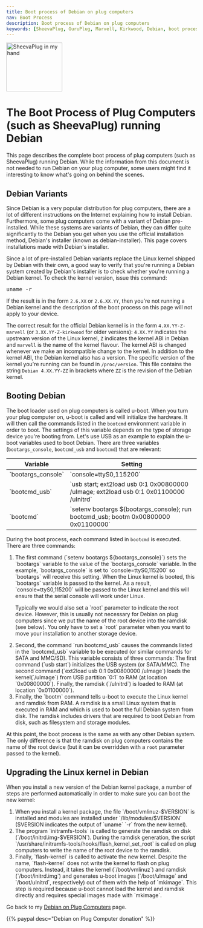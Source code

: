 ```yaml
---
title: Boot process of Debian on plug computers
nav: Boot Process
description: Boot process of Debian on plug computers
keywords: [SheevaPlug, GuruPlug, Marvell, Kirkwood, Debian, boot process, boot]
---
```


<div class="right">
<img src = "../images/r_sheevaplug_hand.jpg" class="border" alt="SheevaPlug in my hand" width="148" height="129" />
</div>

<h1>The Boot Process of Plug Computers (such as SheevaPlug) running Debian</h1>

This page describes the complete boot process of plug computers (such as
SheevaPlug) running Debian.  While the information from this document is
not needed to run Debian on your plug computer, some users might find it
interesting to know what's going on behind the scenes.

<h2>Debian Variants</h2>

Since Debian is a very popular distribution for plug computers, there are a
lot of different instructions on the Internet explaining how to install
Debian.  Furthermore, some plug computers come with a variant of Debian
pre-installed.  While these systems are variants of Debian, they can differ
quite significantly to the Debian you get when you use the official
installation method, Debian's installer (known as debian-installer).  This
page covers installations made with Debian's installer.

Since a lot of pre-installed Debian variants replace the Linux kernel
shipped by Debian with their own, a good way to verify that you're running
a Debian system created by Debian's installer is to check whether you're
running a Debian kernel.  To check the kernel version, issue this command:

<pre>
uname -r
</pre>

If the result is in the form `2.6.XX` or `2.6.XX.YY`, then you're not
running a Debian kernel and the description of the boot process on this
page will not apply to your device.

The correct result for the official Debian kernel is in the form
`4.XX.YY-Z-marvell` (or `3.XX.YY-Z-kirkwood` for older versions): `4.XX.YY`
indicates the upstream version of the Linux kernel, `Z` indicates the
kernel ABI in Debian and `marvell` is the name of the kernel flavour.  The
kernel ABI is changed whenever we make an incompatible change to the
kernel.  In addition to the kernel ABI, the Debian kernel also has a
version.  The specific version of the kernel you're running can be found in
`/proc/version`.  This file contains the string `Debian 4.XX.YY-ZZ` in
brackets where `ZZ` is the revision of the Debian kernel.

<h2>Booting Debian</h2>

The boot loader used on plug computers is called u-boot.  When you turn
your plug computer on, u-boot is called and will initialize the hardware.
It will then call the commands listed in the `bootcmd` environment variable
in order to boot.  The settings of this variable depends on the type of
storage device you're booting from.  Let's use USB as an example to explain
the u-boot variables used to boot Debian.  There are three variables
(`bootargs_console`, `bootcmd_usb` and `bootcmd`) that are relevant:

<table class="table table-hover">

<thead>
<tr>
<th>Variable</th>
<th>Setting</th>
</tr>
<thead>

<tbody>
<tr>
<td>`bootargs_console`</td>
<td>`console=ttyS0,115200`</td>
</tr>

<tr>
<td>`bootcmd_usb`</td>
<td>`usb start; ext2load usb 0:1 0x00800000 /uImage; ext2load usb 0:1 0x01100000 /uInitrd`</td>
</tr>

<tr>
<td>`bootcmd`</td>
<td>`setenv bootargs ${bootargs_console}; run bootcmd_usb; bootm 0x00800000 0x01100000`</td>
</tr>
</tbody>

</table>

During the boot process, each command listed in `bootcmd` is
executed.  There are three commands:

<ol>

<li><p>The first command (`setenv bootargs ${bootargs_console}`) sets the
`bootargs` variable to the value of the `bootargs_console` variable.  In
the example, `bootargs_console` is set to `console=ttyS0,115200` so
`bootargs` will receive this setting.  When the Linux kernel is booted,
this `bootargs` variable is passed to the kernel.  As a result,
`console=ttyS0,115200` will be passed to the Linux kernel and this will
ensure that the serial console will work under Linux.</p>

<p>Typically we would also set a `root` parameter to indicate the root
device.  However, this is usually not necessary for Debian on plug
computers since we put the name of the root device into the ramdisk (see
below).  You only have to set a `root` parameter when you want to move your
installation to another storage device.</p></li>

<li>Second, the command `run bootcmd_usb` causes the commands listed in the
`bootcmd_usb` variable to be executed (or similar commands for SATA and
MMC/SD).  This variable consists of three commands: The first command (`usb
start`) initializes the USB system (or SATA/MMC).  The second command
(`ext2load usb 0:1 0x00800000 /uImage`) loads the kernel(`/uImage`) from
USB partition `0:1` to RAM (at location `0x00800000`).  Finally, the
ramdisk (`/uInitrd`) is loaded to RAM (at location `0x01100000`).</li>

<li>Finally, the `bootm` command tells u-boot to execute the Linux kernel
and ramdisk from RAM.  A ramdisk is a small Linux system that is executed
in RAM and which is used to boot the full Debian system from disk.  The
ramdisk includes drivers that are required to boot Debian from disk, such
as filesystem and storage modules.</li>

</ol>

At this point, the boot process is the same as with any other Debian
system.  The only difference is that the ramdisk on plug computers contains
the name of the root device (but it can be overridden with a `root`
parameter passed to the kernel).

<h2>Upgrading the Linux kernel in Debian</h2>

When you install a new version of the Debian kernel package, a number of
steps are performed automatically in order to make sure you can boot the
new kernel:

<ol>

<li>When you install a kernel package, the file `/boot/vmlinuz-$VERSION` is
installed and modules are installed under `/lib/modules/$VERSION` ($VERSION
indicates the output of `uname`&nbsp;`-r` from the new kernel).</li>

<li>The program `initramfs-tools` is called to generate the ramdisk on disk
(`/boot/initrd.img-$VERSION`).  During the ramdisk generation, the script
`/usr/share/initramfs-tools/hooks/flash_kernel_set_root` is called on plug
computers to write the name of the root device to the ramdisk.</li>

<li>Finally, `flash-kernel` is called to activate the new kernel.  Despite
the name, `flash-kernel` does not write the kernel to flash on plug
computers.  Instead, it takes the kernel (`/boot/vmlinuz`) and ramdisk
(`/boot/initrd.img`) and generates u-boot images (`/boot/uImage` and
`/boot/uInitrd`, respectively) out of them with the help of `mkimage`.
This step is required because u-boot cannot load the kernel and ramdisk
directly and requires special images made with `mkimage`.</li>

</ol>

Go back to my <a href = "..">Debian on Plug Computers</a> page.

{{% paypal desc="Debian on Plug Computer donation" %}}


